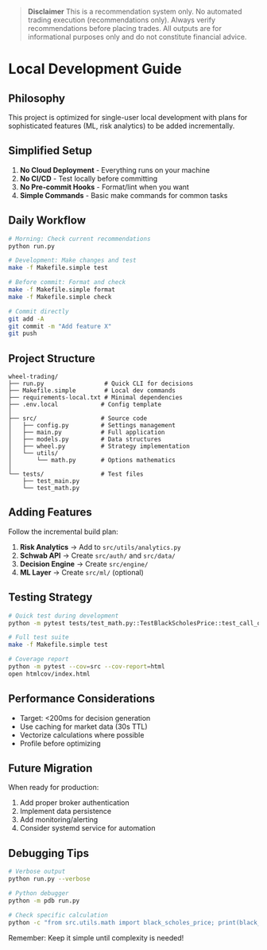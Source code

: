 > **Disclaimer**
> This is a recommendation system only. No automated trading execution (recommendations only). Always verify recommendations before placing trades. All outputs are for informational purposes only and do not constitute financial advice.

# Local Development Guide

## Philosophy

This project is optimized for single-user local development with plans for sophisticated features (ML, risk analytics) to be added incrementally.

## Simplified Setup

1. **No Cloud Deployment** - Everything runs on your machine
2. **No CI/CD** - Test locally before committing
3. **No Pre-commit Hooks** - Format/lint when you want
4. **Simple Commands** - Basic make commands for common tasks

## Daily Workflow

```bash
# Morning: Check current recommendations
python run.py

# Development: Make changes and test
make -f Makefile.simple test

# Before commit: Format and check
make -f Makefile.simple format
make -f Makefile.simple check

# Commit directly
git add -A
git commit -m "Add feature X"
git push
```

## Project Structure

```
wheel-trading/
├── run.py                 # Quick CLI for decisions
├── Makefile.simple        # Local dev commands
├── requirements-local.txt # Minimal dependencies
├── .env.local            # Config template
│
├── src/                  # Source code
│   ├── config.py         # Settings management
│   ├── main.py           # Full application
│   ├── models.py         # Data structures
│   ├── wheel.py          # Strategy implementation
│   └── utils/
│       └── math.py       # Options mathematics
│
└── tests/                # Test files
    ├── test_main.py
    └── test_math.py
```

## Adding Features

Follow the incremental build plan:

1. **Risk Analytics** → Add to `src/utils/analytics.py`
2. **Schwab API** → Create `src/auth/` and `src/data/`
3. **Decision Engine** → Create `src/engine/`
4. **ML Layer** → Create `src/ml/` (optional)

## Testing Strategy

```bash
# Quick test during development
python -m pytest tests/test_math.py::TestBlackScholesPrice::test_call_option_atm -v

# Full test suite
make -f Makefile.simple test

# Coverage report
python -m pytest --cov=src --cov-report=html
open htmlcov/index.html
```

## Performance Considerations

- Target: <200ms for decision generation
- Use caching for market data (30s TTL)
- Vectorize calculations where possible
- Profile before optimizing

## Future Migration

When ready for production:
1. Add proper broker authentication
2. Implement data persistence
3. Add monitoring/alerting
4. Consider systemd service for automation

## Debugging Tips

```bash
# Verbose output
python run.py --verbose

# Python debugger
python -m pdb run.py

# Check specific calculation
python -c "from src.utils.math import black_scholes_price; print(black_scholes_price(100, 100, 1, 0.05, 0.2, 'call'))"
```

Remember: Keep it simple until complexity is needed!
